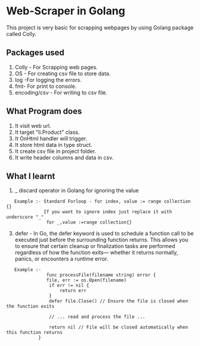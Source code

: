 # Web-Scraper in Golang
This project is very basic for scrapping webpages by using Golang package called Colly.

## Packages used
1. Colly - For Scrapping web pages.
2. OS - For creating csv file to store data.
3. log -For logging the errors.
4. fmt- For print to console.
5. encoding/csv - For writing to csv file.

## What Program does
1. It visit web url.
2. It target "li.Product" class.
3. It OnHtml handler will trigger.
4. It store html data in type struct.
5. It create csv file in project folder.
6. It write header columns and data in csv.

## What I learnt
1. _ discard operator in Golang for ignoring the value
```
   Example :- Standard Forloop - for index, value := range collection {}
              If you want to ignore index just replace it with underscore "_"
               for _,value :=range collection{}
```
3. defer - In Go, the defer keyword is used to schedule a function call to be executed just before the surrounding function returns.
           This allows you to ensure that certain cleanup or finalization tasks are performed regardless of how the function exits—
           whether it returns normally, panics, or encounters a runtime error.
```
   Example :-
               func processFile(filename string) error {
               file, err := os.Open(filename)
                if err != nil {
                    return err
                }
                defer file.Close() // Ensure the file is closed when the function exits
            
                // ... read and process the file ...
            
                return nil // File will be closed automatically when this function returns
            }
```
   
              

